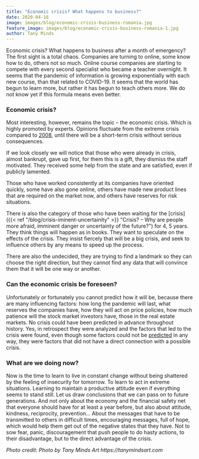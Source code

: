 ```yaml
---
title: "Economic crisis? What happens to business?"
date: 2020-04-16
image: images/blog/economic-crisis-business-romania.jpg
feature_image: images/blog/economic-crisis-business-romania-1.jpg
author: Tany Minds
---
```


Economic crisis? What happens to business after a month of emergency? The first sight is a total chaos. Companies are turning to online, some know how to do, others not so much. Online course companies are starting to compete with every second specialist who became a teacher overnight. It seems that the pandemic of information is growing exponentially with each new course, than that related to COVID-19. It seems that the world has begun to learn more, but rather it has begun to teach others more. We do not know yet if this formula means even better.

### Economic crisis?

Most interesting, however, remains the topic – the economic crisis. Which is highly promoted by experts. Opinions fluctuate from the extreme crisis compared to [2008](https://en.wikipedia.org/wiki/2007%E2%80%932008_financial_crisis), until there will be a short-term crisis without serious consequences.

If we look closely we will notice that those who were already in crisis, almost bankrupt, gave up first, for them this is a gift, they dismiss the staff motivated. They received some help from the state and are satisfied, even if publicly lamented.

Those who have worked consistently at its companies have oriented quickly, some have also gone online, others have made new product lines that are required on the market now, and others have reserves for risk situations.

There is also the category of those who have been waiting for the [crisis]({{< ref "/blog/crisis-iminent-uncertainity" >}} "Crisis? – Why are people more afraid, imminent danger or uncertainty of the future?") for 4, 5 years. They think things will happen as in books. They want to speculate on the effects of the crisis. They insist fiercely that will be a big crisis, and seek to influence others by any means to speed up the process.

There are also the undecided, they are trying to find a landmark so they can choose the right direction, but they cannot find any data that will convince them that it will be one way or another.

### Can the economic crisis be foreseen?

Unfortunately or fortunately you cannot predict how it will be, because there are many influencing factors: how long the pandemic will last, what reserves the companies have, how they will act on price policies, how much patience will the stock market investors have, those in the real estate markets. No crisis could have been predicted in advance throughout history. Yes, in retrospect they were analyzed and the factors that led to the crisis were found, even though some factors could not be [predicted](https://www.econtalk.org/taleb-on-the-financial-crisis/) in any way, they were factors that did not have a direct connection with a possible crisis.

### What are we doing now?

Now is the time to learn to live in constant change without being shattered by the feeling of insecurity for tomorrow. To learn to act in extreme situations. Learning to maintain a productive attitude even if everything seems to stand still. Let us draw conclusions that we can pass on to future generations. And not only about the economy and the financial safety net that everyone should have for at least a year before, but also about attitude, kindness, reciprocity, prevention… About the messages that have to be transmitted to others in difficult times, encouraging messages, full of hope, which would help them get out of the negative states that they have. Not to sow fear, panic, discouragement that push people to do hasty actions, to their disadvantage, but to the direct advantage of the crisis.

_Photo credit: Photo by Tany Minds Art https://tanymindsart.com_